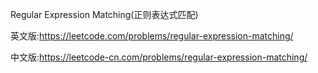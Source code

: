 Regular Expression Matching(正则表达式匹配)

英文版:https://leetcode.com/problems/regular-expression-matching/

中文版:https://leetcode-cn.com/problems/regular-expression-matching/
